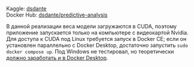 Kaggle: [dsdante](https://www.kaggle.com/dsdante)  
Docker Hub: [dsdante/predictive-analysis](https://hub.docker.com/repository/docker/dsdante/predictive-analysis/general)

В данной реализации веса модели загружаются в CUDA, поэтому приложение запускается только на компьютере с видеокартой Nvidia. Для доступа к CUDA под Linux требуется запуск в Docker CE; если он установлен параллельно с Docker Desktop, достаточно запустить `sudo docker compose up`. Под Windows не тестировал, но теоретически [должно заработать и в Docker Desktop](https://docs.docker.com/desktop/gpu).
